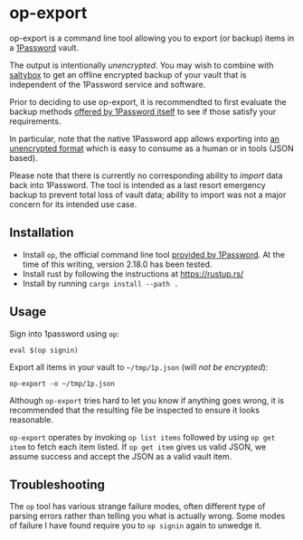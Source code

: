 # op-export

op-export is a command line tool allowing you to export (or backup)
items in a [1Password](https://1password.com/) vault.

The output is intentionally *unencrypted*. You may wish to combine
with [saltybox](https://github.com/scode/saltybox) to get an offline
encrypted backup of your vault that is independent of the 1Password
service and software.

Prior to deciding to use op-export, it is recommendted to first
evaluate the backup methods [offered by 1Password
itself](https://support.1password.com/backups/) to see if those
satisfy your requirements.

In particular, note that the native 1Password app allows exporting
into [an unencrypted
format](https://support.1password.com/1pux-format/) which is easy to
consume as a human or in tools (JSON based).

Please note that there is currently no corresponding ability to
*import* data back into 1Password. The tool is intended as a last
resort emergency backup to prevent total loss of vault data; ability
to import was not a major concern for its intended use case.

## Installation

* Install `op`, the official command line tool [provided by 1Password](https://1password.com/downloads/command-line/).
  At the time of this writing, version 2.18.0 has been tested.
* Install rust by following the instructions at https://rustup.rs/
* Install by running `cargo install --path .`

## Usage

Sign into 1password using `op`:

```
eval $(op signin)
```

Export all items in your vault to `~/tmp/1p.json` (will *not be encrypted*):

```
op-export -o ~/tmp/1p.json
```

Although `op-export` tries hard to let you know if anything goes
wrong, it is recommended that the resulting file be inspected to
ensure it looks reasonable.

`op-export` operates by invoking `op list items` followed by using `op
get item` to fetch each item listed. If `op get item` gives us valid
JSON, we assume success and accept the JSON as a valid vault item.

## Troubleshooting

The `op` tool has various strange failure modes, often different type
of parsing errors rather than telling you what is actually wrong. Some
modes of failure I have found require you to `op signin` again to
unwedge it.
